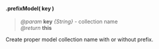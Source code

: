 #### .prefixModel( key ) 
> *@param* **key** _{String}_  - collection name  
> _@return_ **this** 

Create proper model collection name with or without prefix. 


<div class="code-header addGitHubLink" data-file="index.js#L96-L104">  &nbsp;  </div><pre class=" language-javascript hideCode api"></pre> 
